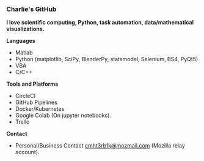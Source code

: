 ### Charlie's GitHub 
**I love scientific computing, Python, task automation, data/mathematical visualizations.** 

**Languages** 
- Matlab
- Python (matplotlib, SciPy, BlenderPy, statsmodel, Selenium, BS4, PyQt5)
- VBA
- C/C++

**Tools and Platforms**
- CircleCI
- GitHub Pipelines
- Docker/Kubernetes 
- Google Colab (On jupyter notebooks). 
- Trello

**Contact** 
- Personal/Business Contact cmht3rb1k@mozmail.com (Mozilla relay account).
<!---
penvarict/penvarict is a ✨ special ✨ repository because its `README.md` (this file) appears on your GitHub profile.
You can click the Preview link to take a look at your changes.
--->
